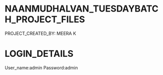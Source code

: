 # NAANMUDHALVAN_TUESDAYBATCH_PROJECT_FILES
PROJECT_CREATED_BY: MEERA K
# LOGIN_DETAILS
User_name:admin
Password:admin
